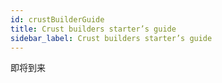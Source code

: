 ```yaml
---
id: crustBuilderGuide
title: Crust builders starter’s guide
sidebar_label: Crust builders starter’s guide
---
```


即将到来